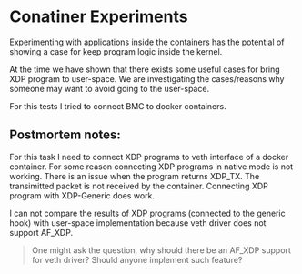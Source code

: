 # Conatiner Experiments

Experimenting with applications inside the containers has the potential of
showing a case for keep program logic inside the kernel.

At the time we have shown that there exists some useful cases for bring XDP
program to user-space. We are investigating the cases/reasons why someone may
want to avoid going to the user-space.

For this tests I tried to connect BMC to docker containers.

## Postmortem notes:

For this task I need to connect XDP programs to veth interface of a docker
container. For some reason connecting XDP programs in native mode is not
working. There is an issue when the program returns XDP\_TX.  The transimitted
packet is not received by the container. Connecting XDP program with
XDP-Generic does work.

I can not compare the results of XDP programs (connected to the generic hook)
with user-space implementation because veth driver does not support AF\_XDP.

> One might ask the question, why should there be an AF\_XDP support for veth
driver? Should anyone implement such feature?

